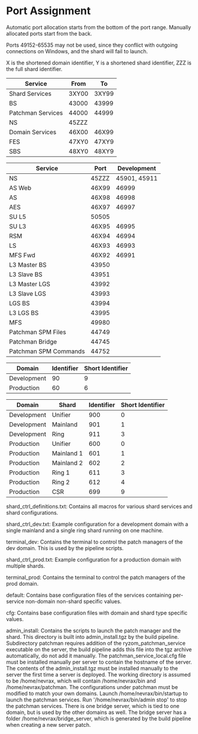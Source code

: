 # Port Assignment

Automatic port allocation starts from the bottom of the port range. Manually allocated ports start from the back.

Ports 49152-65535 may not be used, since they conflict with outgoing connections on Windows, and the shard will fail to launch.

X is the shortened domain identifier, Y is a shortened shard identifier, ZZZ is the full shard identifier.

| Service | From | To |
| --- | --- | --- |
| Shard Services | 3XY00 | 3XY99 |
| BS | 43000 | 43999 |
| Patchman Services | 44000 | 44999 |
| NS | 45ZZZ | |
| Domain Services | 46X00 | 46X99 |
| FES | 47XY0 | 47XY9 |
| SBS | 48XY0 | 48XY9 |

| Service | Port | Development |
| --- | --- | --- |
| NS | 45ZZZ | 45901, 45911 |
| AS Web | 46X99 | 46999 |
| AS | 46X98 | 46998 |
| AES | 46X97 | 46997 |
| SU L5 | 50505 |
| SU L3 | 46X95 | 46995 |
| RSM | 46X94 | 46994 |
| LS | 46X93 | 46993 |
| MFS Fwd | 46X92 | 46991 |
| L3 Master BS | 43950 | |
| L3 Slave BS | 43951 | |
| L3 Master LGS | 43992 | |
| L3 Slave LGS | 43993 | |
| LGS BS | 43994 | |
| L3 LGS BS | 43995 | |
| MFS | 49980 | |
| Patchman SPM Files | 44749 | |
| Patchman Bridge | 44745 | |
| Patchman SPM Commands | 44752 | |

| Domain | Identifier | Short Identifier |
| --- | --- | --- |
| Development | 90 | 9 |
| Production | 60 | 6 |

| Domain | Shard | Identifier | Short Identifier |
| --- | --- | --- | --- |
| Development | Unifier | 900 | 0 |
| Development | Mainland | 901 | 1 |
| Development | Ring | 911 | 3 |
| Production | Unifier | 600 | 0 |
| Production | Mainland 1 | 601 | 1 |
| Production | Mainland 2 | 602 | 2 |
| Production | Ring 1 | 611 | 3 |
| Production | Ring 2 | 612 | 4 |
| Production | CSR | 699 | 9 |

shard_ctrl_definitions.txt: Contains all macros for various shard services and shard configurations.

shard_ctrl_dev.txt: Example configuration for a development domain with a single mainland and a single ring shard running on one machine.

terminal_dev: Contains the terminal to control the patch managers of the dev domain. This is used by the pipeline scripts.

shard_ctrl_prod.txt: Example configuration for a production domain with multiple shards.

terminal_prod: Contains the terminal to control the patch managers of the prod domain.

default: Contains base configuration files of the services containing per-service non-domain non-shard specific values.

cfg: Contains base configuration files with domain and shard type specific values.

admin_install: Contains the scripts to launch the patch manager and the shard. This directory is built into admin_install.tgz by the build pipeline. Subdirectory patchman requires addition of the ryzom_patchman_service executable on the server, the build pipeline adds this file into the tgz archive automatically, do not add it manually. The patchman_service_local.cfg file must be installed manually per server to contain the hostname of the server. The contents of the admin_install.tgz must be installed manually to the server the first time a server is deployed. The working directory is assumed to be /home/nevrax, which will contain /home/nevrax/bin and /home/nevrax/patchman. The configurations under patchman must be modified to match your own domains. Launch /home/nevrax/bin/startup to launch the patchman services. Run '/home/nevrax/bin/admin stop' to stop the patchman services. There is one bridge server, which is tied to one domain, but is used by the other domains as well. The bridge server has a folder /home/nevrax/bridge_server, which is generated by the build pipeline when creating a new server patch.